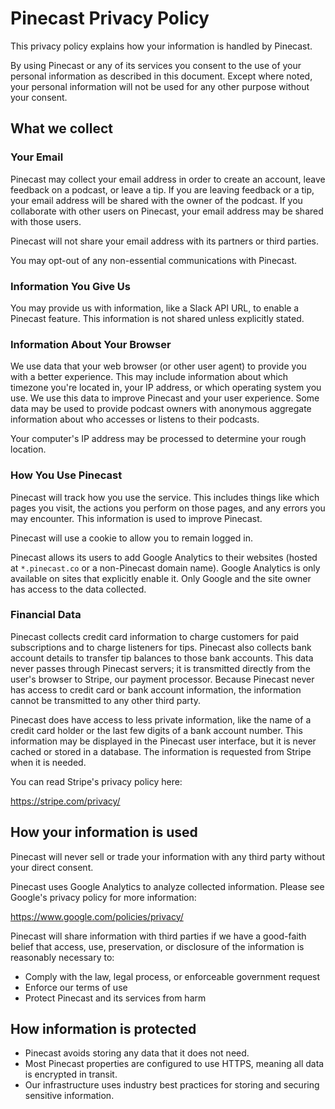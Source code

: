 # Pinecast Privacy Policy

This privacy policy explains how your information is handled by Pinecast.

By using Pinecast or any of its services you consent to the use of your personal information as described in this document. Except where noted, your personal information will not be used for any other purpose without your consent.

## What we collect

### Your Email

Pinecast may collect your email address in order to create an account, leave feedback on a podcast, or leave a tip. If you are leaving feedback or a tip, your email address will be shared with the owner of the podcast. If you collaborate with other users on Pinecast, your email address may be shared with those users.

Pinecast will not share your email address with its partners or third parties.

You may opt-out of any non-essential communications with Pinecast.

### Information You Give Us

You may provide us with information, like a Slack API URL, to enable a Pinecast feature. This information is not shared unless explicitly stated.

### Information About Your Browser

We use data that your web browser (or other user agent) to provide you with a better experience. This may include information about which timezone you're located in, your IP address, or which operating system you use. We use this data to improve Pinecast and your user experience. Some data may be used to provide podcast owners with anonymous aggregate information about who accesses or listens to their podcasts.

Your computer's IP address may be processed to determine your rough location.

### How You Use Pinecast

Pinecast will track how you use the service. This includes things like which pages you visit, the actions you perform on those pages, and any errors you may encounter. This information is used to improve Pinecast.

Pinecast will use a cookie to allow you to remain logged in.

Pinecast allows its users to add Google Analytics to their websites (hosted at `*.pinecast.co` or a non-Pinecast domain name). Google Analytics is only available on sites that explicitly enable it. Only Google and the site owner has access to the data collected.

### Financial Data

Pinecast collects credit card information to charge customers for paid subscriptions and to charge listeners for tips. Pinecast also collects bank account details to transfer tip balances to those bank accounts. This data never passes through Pinecast servers; it is transmitted directly from the user's browser to Stripe, our payment processor. Because Pinecast never has access to credit card or bank account information, the information cannot be transmitted to any other third party.

Pinecast does have access to less private information, like the name of a credit card holder or the last few digits of a bank account number. This information may be displayed in the Pinecast user interface, but it is never cached or stored in a database. The information is requested from Stripe when it is needed.

You can read Stripe's privacy policy here:

https://stripe.com/privacy/


## How your information is used

Pinecast will never sell or trade your information with any third party without your direct consent.

Pinecast uses Google Analytics to analyze collected information. Please see Google's privacy policy for more information:

https://www.google.com/policies/privacy/

Pinecast will share information with third parties if we have a good-faith belief that access, use, preservation, or disclosure of the information is reasonably necessary to:

- Comply with the law, legal process, or enforceable government request
- Enforce our terms of use
- Protect Pinecast and its services from harm

## How information is protected

- Pinecast avoids storing any data that it does not need.
- Most Pinecast properties are configured to use HTTPS, meaning all data is encrypted in transit.
- Our infrastructure uses industry best practices for storing and securing sensitive information.
